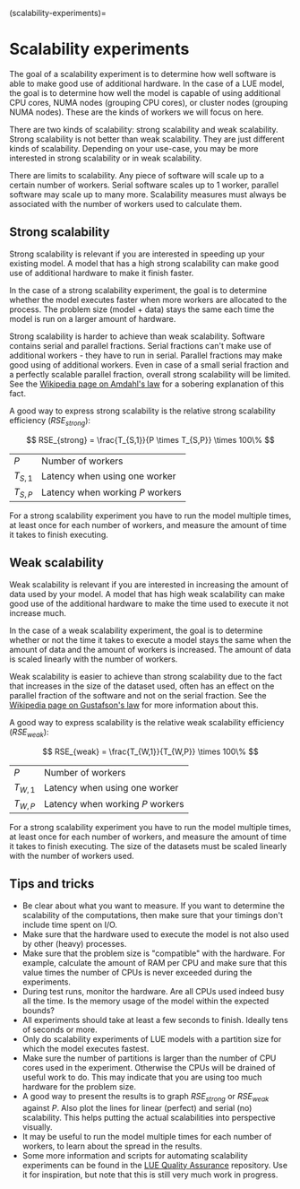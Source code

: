(scalability-experiments)=

# Scalability experiments

The goal of a scalability experiment is to determine how well software is able to make good use of additional
hardware. In the case of a LUE model, the goal is to determine how well the model is capable of using
additional CPU cores, NUMA nodes (grouping CPU cores), or cluster nodes (grouping NUMA nodes). These are the
kinds of workers we will focus on here.

There are two kinds of scalability: strong scalability and weak scalability. Strong scalability is not better
than weak scalability. They are just different kinds of scalability. Depending on your use-case, you may be
more interested in strong scalability or in weak scalability.

There are limits to scalability. Any piece of software will scale up to a certain number of workers. Serial
software scales up to 1 worker, parallel software may scale up to many more. Scalability measures must always
be associated with the number of workers used to calculate them.


## Strong scalability

Strong scalability is relevant if you are interested in speeding up your existing model. A model that has a
high strong scalability can make good use of additional hardware to make it finish faster.

In the case of a strong scalability experiment, the goal is to determine whether the model executes faster
when more workers are allocated to the process. The problem size (model + data) stays the same each time the
model is run on a larger amount of hardware.

Strong scalability is harder to achieve than weak scalability. Software contains serial and parallel
fractions. Serial fractions can't make use of additional workers - they have to run in serial. Parallel
fractions may make good using of additional workers. Even in case of a small serial fraction and a perfectly
scalable parallel fraction, overall strong scalability will be limited. See the [Wikipedia page on Amdahl's
law](https://en.wikipedia.org/wiki/Amdahl%27s_law) for a sobering explanation of this fact.

A good way to express strong scalability is the relative strong scalability efficiency ($RSE_{strong}$):

$$
    RSE_{strong} = \frac{T_{S,1}}{P \times T_{S,P}} \times 100\%
$$

|           |     |
| ---       | --- |
| $P$       | Number of workers |
| $T_{S,1}$ | Latency when using one worker |
| $T_{S,P}$ | Latency when working $P$ workers |

For a strong scalability experiment you have to run the model multiple times, at least once for each number of
workers, and measure the amount of time it takes to finish executing.


## Weak scalability

Weak scalability is relevant if you are interested in increasing the amount of data used by your model. A
model that has high weak scalability can make good use of the additional hardware to make the time used to
execute it not increase much.

In the case of a weak scalability experiment, the goal is to determine whether or not the time it takes to
execute a model stays the same when the amount of data and the amount of workers is increased. The amount of
data is scaled linearly with the number of workers.

Weak scalability is easier to achieve than strong scalability due to the fact that increases in the size of
the dataset used, often has an effect on the parallel fraction of the software and not on the serial fraction.
See the [Wikipedia page on Gustafson's law](https://en.wikipedia.org/wiki/Gustafson%27s_law) for more
information about this.

A good way to express scalability is the relative weak scalability efficiency ($RSE_{weak}$):

$$
    RSE_{weak} = \frac{T_{W,1}}{T_{W,P}} \times 100\%
$$

|           |     |
| ---       | --- |
| $P$       | Number of workers |
| $T_{W,1}$ | Latency when using one worker |
| $T_{W,P}$ | Latency when working $P$ workers |

For a strong scalability experiment you have to run the model multiple times, at least once for each number of
workers, and measure the amount of time it takes to finish executing. The size of the datasets must be scaled
linearly with the number of workers used.


## Tips and tricks

- Be clear about what you want to measure. If you want to determine the scalability of the computations, then
  make sure that your timings don't include time spent on I/O.
- Make sure that the hardware used to execute the model is not also used by other (heavy) processes.
- Make sure that the problem size is "compatible" with the hardware. For example, calculate the amount of RAM
  per CPU and make sure that this value times the number of CPUs is never exceeded during the experiments.
- During test runs, monitor the hardware. Are all CPUs used indeed busy all the time. Is the memory usage of
  the model within the expected bounds?
- All experiments should take at least a few seconds to finish. Ideally tens of seconds or more.
- Only do scalability experiments of LUE models with a partition size for which the model executes fastest.
- Make sure the number of partitions is larger than the number of CPU cores used in the experiment. Otherwise
  the CPUs will be drained of useful work to do. This may indicate that you are using too much hardware for
  the problem size.
- A good way to present the results is to graph $RSE_{strong}$ or $RSE_{weak}$
  against $P$. Also plot the lines for linear (perfect) and serial (no) scalability. This
  helps putting the actual scalabilities into perspective visually.
- It may be useful to run the model multiple times for each number of workers, to learn about
  the spread in the results.
- Some more information and scripts for automating scalability experiments can be found in the [LUE Quality
  Assurance](https://github.com/computationalgeography/lue_qa) repository. Use it for inspiration, but note
  that this is still very much work in progress.
